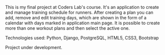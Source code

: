 This is my final project at Coders Lab's course.
It's an application to create and manage training schedule for runners. After creating a plan you can add, remove and edit training days, which are shown in the form of a calendar with days marked in application main page. It is possible to create more than one workout plans and then select the active one.

Technologies used: Python, Django, PostgreSQL, HTML5, CSS3, Bootstrap

Project under development.
